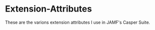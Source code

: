 Extension-Attributes
====================

These are the varions extension attributes I use in JAMF's Casper Suite.
